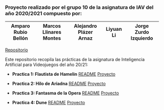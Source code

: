 
### Proyecto realizado por el grupo 10 de la asignatura de IAV del año 2020/2021 compuesto por:
|Amparo Rubio Bellón | Marcos Llinares Montes | Alejandro Plázer Arnaz | Liyuan Li |Jorge Zurdo Izquierdo|
|--|--|--|--|--|

[Repositorio](https://github.com/amprubio/IAV-G10/)

Este repositorio recopila las prácticas de la asignatura de Inteligencia Artificial para Videojuegos del año 20/21:

* **Practica 1: Flautista de Hamelin**
    [README](https://github.com/amprubio/IAV-G10/wiki/P1-El-flautista-de-Hamel%C3%ADn)
    [Proyecto](https://github.com/amprubio/IAV-G10/tree/main/Practica1)
    
* **Practica 2: Hilo de Ariadna**
    [README](https://github.com/amprubio/IAV-G10/wiki/P2:-El-hilo-de-Ariadna)
    [Proyecto](https://github.com/amprubio/IAV-G10/tree/main/Practica2)
    
* **Practica 3: Fantasma de la Opera**
    [README](https://github.com/amprubio/IAV-G10/wiki/P3:-El-fantasma-de-la-Opera)
    [Proyecto](https://github.com/amprubio/IAV-G10/tree/main/Practica3)
    
    
* **Practica 4: Dune**
    [README](https://github.com/amprubio/IAV-G10/wiki/P4:-Dune)
    [Proyecto](https://github.com/amprubio/IAV-G10/tree/main/Practica4)
